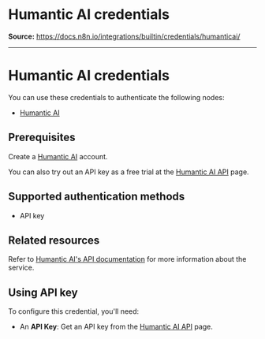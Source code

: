 # Humantic AI credentials

**Source:** https://docs.n8n.io/integrations/builtin/credentials/humanticai/

---

# Humantic AI credentials

You can use these credentials to authenticate the following nodes:

- [Humantic AI](../../app-nodes/n8n-nodes-base.humanticai/)

## Prerequisites

Create a [Humantic AI](https://humantic.ai/) account.

You can also try out an API key as a free trial at the [Humantic AI API](https://api.humantic.ai/) page.

## Supported authentication methods

- API key

## Related resources

Refer to [Humantic AI's API documentation](https://api.humantic.ai) for more information about the service.

## Using API key

To configure this credential, you'll need:

- An **API Key**: Get an API key from the [Humantic AI API](https://api.humantic.ai/) page.
